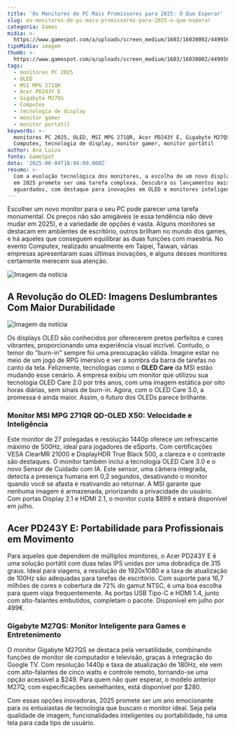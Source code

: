 ```yaml
---
title: 'Os Monitores de PC Mais Promissores para 2025: O Que Esperar'
slug: os-monitores-de-pc-mais-promissores-para-2025-o-que-esperar
categoria: Games
midia: >-
  https://www.gamespot.com/a/uploads/screen_medium/1603/16030002/4499562-msi-display.jpg
tipoMidia: imagem
thumb: >-
  https://www.gamespot.com/a/uploads/screen_medium/1603/16030002/4499562-msi-display.jpg
tags:
  - monitores PC 2025
  - OLED
  - MSI MPG 271QR
  - Acer PD243Y E
  - Gigabyte M27QS
  - Computex
  - tecnologia de display
  - monitor gamer
  - monitor portátil
keywords: >-
  monitores PC 2025, OLED, MSI MPG 271QR, Acer PD243Y E, Gigabyte M27QS,
  Computex, tecnologia de display, monitor gamer, monitor portátil
author: Ana Luiza
fonte: GameSpot
data: '2025-06-04T18:46:00.000Z'
resumo: >-
  Com a evolução tecnológica dos monitores, a escolha de um novo display para PC
  em 2025 promete ser uma tarefa complexa. Descubra os lançamentos mais
  aguardados, com destaque para inovações em OLED e monitores inteligentes.
---
```

Escolher um novo monitor para o seu PC pode parecer uma tarefa monumental. Os preços não são amigáveis (e essa tendência não deve mudar em 2025), e a variedade de opções é vasta. Alguns monitores se destacam em ambientes de escritório, outros brilham no mundo dos games, e há aqueles que conseguem equilibrar as duas funções com maestria. No evento Computex, realizado anualmente em Taipei, Taiwan, várias empresas apresentaram suas últimas inovações, e alguns desses monitores certamente merecem sua atenção.

![Imagem da notícia](https://www.gamespot.com/a/uploads/original/1603/16030002/4499562-msi-display.png)

## A Revolução do OLED: Imagens Deslumbrantes Com Maior Durabilidade

![Imagem da notícia](https://www.gamespot.com/a/uploads/original/1603/16030002/4499564-acer-pd243y-e-launch-news.jpg)

Os displays OLED são conhecidos por oferecerem pretos perfeitos e cores vibrantes, proporcionando uma experiência visual incrível. Contudo, o temor do "burn-in" sempre foi uma preocupação válida. Imagine estar no meio de um jogo de RPG imersivo e ver a sombra da barra de tarefas no canto da tela. Felizmente, tecnologias como o **OLED Care** da MSI estão mudando esse cenário. A empresa exibiu um monitor que utilizou sua tecnologia OLED Care 2.0 por três anos, com uma imagem estática por oito horas diárias, sem sinais de burn-in. Agora, com o OLED Care 3.0, a promessa é ainda maior. Assim, o futuro dos OLEDs parece brilhante.

### Monitor MSI MPG 271QR QD-OLED X50: Velocidade e Inteligência

Este monitor de 27 polegadas e resolução 1440p oferece um refrescante máximo de 500Hz, ideal para jogadores de eSports. Com certificações VESA ClearMR 21000 e DisplayHDR True Black 500, a clareza e o contraste são destaques. O monitor também inclui a tecnologia OLED Care 3.0 e o novo Sensor de Cuidado com IA. Este sensor, uma câmera integrada, detecta a presença humana em 0,2 segundos, desativando o monitor quando você se afasta e reativando ao retornar. A MSI garante que nenhuma imagem é armazenada, priorizando a privacidade do usuário. Com portas Display 2.1 e HDMI 2.1, o monitor custa $899 e estará disponível em julho.

## Acer PD243Y E: Portabilidade para Profissionais em Movimento

Para aqueles que dependem de múltiplos monitores, o Acer PD243Y E é uma solução portátil com duas telas IPS unidas por uma dobradiça de 315 graus. Ideal para viagens, a resolução de 1920x1080 e a taxa de atualização de 100Hz são adequadas para tarefas de escritório. Com suporte para 16,7 milhões de cores e cobertura de 72% do gamut NTSC, é uma boa escolha para quem viaja frequentemente. As portas USB Tipo-C e HDMI 1.4, junto com alto-falantes embutidos, completam o pacote. Disponível em julho por 499€.

### Gigabyte M27QS: Monitor Inteligente para Games e Entretenimento

O monitor Gigabyte M27QS se destaca pela versatilidade, combinando funções de monitor de computador e televisão, graças à integração do Google TV. Com resolução 1440p e taxa de atualização de 180Hz, ele vem com alto-falantes de cinco watts e controle remoto, tornando-se uma opção acessível a $249. Para quem não quer esperar, o modelo anterior M27Q, com especificações semelhantes, está disponível por $280.

Com essas opções inovadoras, 2025 promete ser um ano emocionante para os entusiastas de tecnologia que buscam o monitor ideal. Seja pela qualidade de imagem, funcionalidades inteligentes ou portabilidade, há uma tela para cada tipo de usuário.
